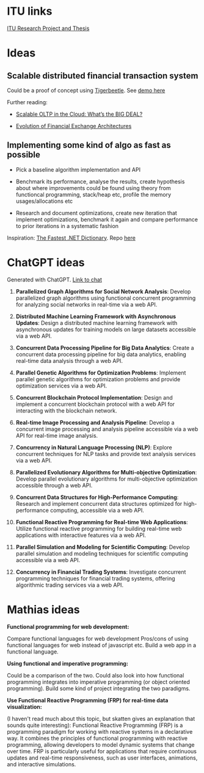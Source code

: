 # ITU links

[ITU Research Project and Thesis](https://wiki.itu.dk/computerscience/index.php/Research_Project_and_Thesis)

# Ideas

## Scalable distributed financial transaction system

Could be a proof of concept using [Tigerbeetle](https://tigerbeetle.com). See [demo here](https://www.youtube.com/watch?v=sC1B3d9C_sI)

Further reading: 

- [Scalable OLTP in the Cloud: What’s the BIG DEAL?](https://www.cidrdb.org/cidr2024/papers/p63-helland.pdf)

- [Evolution of Financial Exchange Architectures](https://www.infoq.com/presentations/financial-exchange-architecture/)

## Implementing some kind of algo as fast as possible

- Pick a baseline algorithm implementation and API

- Benchmark its performance, analyse the results, create hypothesis about where improvements could be found using theory from functioncal programming, stack/heap etc, profile the memory usages/allocations etc

- Research and document optimizations, create new iteration that implement optimizations, benchmark it again and compare performance to prior iterations in a systematic fashion

Inspiration: [The Fastest .NET Dictionary](https://youtu.be/le_1yMroz80?si=hdavMNVBmI8q2OwW). Repo [here](https://github.com/matthewcrews/FastDictionaryTest)



# ChatGPT ideas

Generated with ChatGPT. [Link to chat](https://chatgpt.com/share/0b4c8d35-bb0e-4851-81d1-3fedabc3d337)

1. **Parallelized Graph Algorithms for Social Network Analysis**: Develop parallelized graph algorithms using functional concurrent programming for analyzing social networks in real-time via a web API.

2. **Distributed Machine Learning Framework with Asynchronous Updates**: Design a distributed machine learning framework with asynchronous updates for training models on large datasets accessible via a web API.

3. **Concurrent Data Processing Pipeline for Big Data Analytics**: Create a concurrent data processing pipeline for big data analytics, enabling real-time data analysis through a web API.

4. **Parallel Genetic Algorithms for Optimization Problems**: Implement parallel genetic algorithms for optimization problems and provide optimization services via a web API.

5. **Concurrent Blockchain Protocol Implementation**: Design and implement a concurrent blockchain protocol with a web API for interacting with the blockchain network.

6. **Real-time Image Processing and Analysis Pipeline**: Develop a concurrent image processing and analysis pipeline accessible via a web API for real-time image analysis.

7. **Concurrency in Natural Language Processing (NLP)**: Explore concurrent techniques for NLP tasks and provide text analysis services via a web API.

8. **Parallelized Evolutionary Algorithms for Multi-objective Optimization**: Develop parallel evolutionary algorithms for multi-objective optimization accessible through a web API.

9. **Concurrent Data Structures for High-Performance Computing**: Research and implement concurrent data structures optimized for high-performance computing, accessible via a web API.

10. **Functional Reactive Programming for Real-time Web Applications**: Utilize functional reactive programming for building real-time web applications with interactive features via a web API.

11. **Parallel Simulation and Modeling for Scientific Computing**: Develop parallel simulation and modeling techniques for scientific computing accessible via a web API.

12. **Concurrency in Financial Trading Systems**: Investigate concurrent programming techniques for financial trading systems, offering algorithmic trading services via a web API.

# Mathias ideas
**Functional programming for web development:** 

Compare functional languages for web development
Pros/cons of using functional languages for web instead of javascript etc.
Build a web app in a functional language. 

**Using functional and imperative programming:**

Could be a comparison of the two.
Could also look into how functional programming integrates into imperative programming (or object oriented programming).
Build some kind of project integrating the two paradigms. 

**Use Functional Reactive Programming (FRP) for real-time data visualization:**

(I haven't read much about this topic, but skatten gives an explanation that sounds quite interesting):
Functional Reactive Programming (FRP) is a programming paradigm for working with reactive systems in a declarative way. 
It combines the principles of functional programming with reactive programming, allowing developers to model dynamic systems that change over time. 
FRP is particularly useful for applications that require continuous updates and real-time responsiveness, such as user interfaces, animations, and interactive simulations.


